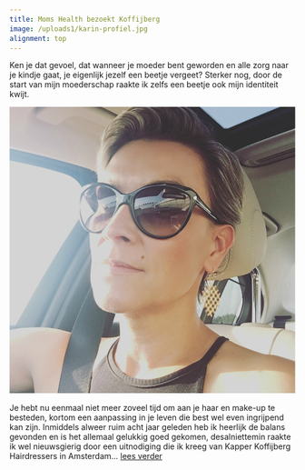 ```yaml
---
title: Moms Health bezoekt Koffijberg
image: /uploads1/karin-profiel.jpg
alignment: top
---
```



Ken je dat gevoel, dat wanneer je moeder bent geworden en alle zorg naar je kindje gaat, je eigenlijk jezelf een beetje vergeet? Sterker nog, door de start van mijn moederschap raakte ik zelfs een beetje ook mijn identiteit kwijt.

![](/uploads1/versions/karin-profiel---x----961-961x---.jpg)

Je hebt nu eenmaal niet meer zoveel tijd om aan je haar en make-up te besteden, kortom een aanpassing in je leven die best wel even ingrijpend kan zijn. Inmiddels alweer ruim acht jaar geleden heb ik heerlijk de balans gevonden en is het allemaal gelukkig goed gekomen, desalniettemin raakte ik wel nieuwsgierig door een uitnodiging die ik kreeg van Kapper Koffijberg Hairdressers in Amsterdam... [lees verder](http://momshealth.nl/koffijberg-color-dentity/)